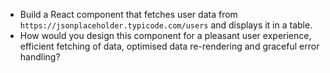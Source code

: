 - Build a React component that fetches user data from `https://jsonplaceholder.typicode.com/users` and displays it in a table.
- How would you design this component for a pleasant user experience, efficient fetching of data, optimised data re-rendering and graceful error handling?
